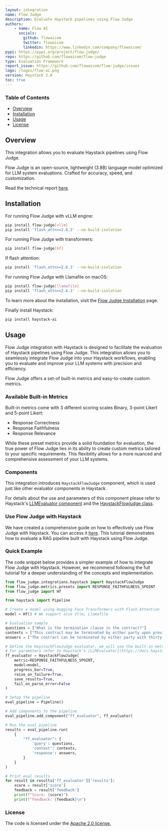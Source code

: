 ```yaml
---
layout: integration
name: Flow Judge
description: Evaluate Haystack pipelines using Flow Judge
authors:
    - name: Flow AI
      socials:
        github: flowaicom
        twitter: flowaicom
        linkedin: https://www.linkedin.com/company/flowaicom/ 
pypi: https://pypi.org/project/flow-judge/
repo: https://github.com/flowaicom/flow-judge
type: Evaluation Framework
report_issue: https://github.com/flowaicom/flow-judge/issues
logo: /logos/flow-ai.png
version: Haystack 2.0
toc: true
---
```

### **Table of Contents**
- [Overview](#overview)
- [Installation](#installation)
- [Usage](#usage)
- [License](#license)

## Overview
This integration allows you to evaluate Haystack pipelines using Flow Judge.

Flow Judge is an open-source, lightweight (3.8B) language model optimized for LLM system evaluations. Crafted for accuracy, speed, and customization.

Read the technical report [here](https://www.flow-ai.com/blog/flow-judge).

## Installation

For running Flow Judge with vLLM engine:
```bash
pip install flow-judge[vllm]
pip install 'flash_attn>=2.6.3' --no-build-isolation
```
For running Flow Judge with transformers:
```bash
pip install flow-judge[hf]
```
If flash attention:
```bash
pip install 'flash_attn>=2.6.3' --no-build-isolation
```
For running Flow Judge with Llamafile on macOS:
```bash
pip install flow-judge[llamafile]
pip install 'flash_attn>=2.6.3' --no-build-isolation
```
To learn more about the installation, visit the [Flow Judge Installation](https://pypi.org/project/flow-judge/) page.

Finally install Haystack:
```bash
pip install haystack-ai
```

## Usage 
Flow Judge integration with Haystack is designed to facilitate the evaluation of Haystack pipelines using Flow Judge. This integration allows you to seamlessly integrate Flow Judge into your Haystack workflows, enabling you to evaluate and improve your LLM systems with precision and efficiency. 

Flow Judge offers a set-of built-in metrics and easy-to-create custom metrics. 

### Available Built-in Metrics  

Built-in metrics come with 3 different scoring scales Binary, 3-point Likert and 5-point Likert: 
- Response Correctness
- Response Faithfulness
- Response Relevance

While these preset metrics provide a solid foundation for evaluation, the true power of Flow Judge lies in its ability to create custom metrics tailored to your specific requirements. This flexibility allows for a more nuanced and comprehensive assessment of your LLM systems.

### Components
This integration introduces `HaystackFlowJudge` component, which is used just like other evaluator components in Haystack. 

For details about the use and parameters of this component please refer to Haystack's [LLMEvaluator component](https://docs.haystack.deepset.ai/reference/evaluators-api#module-llm_evaluator) and the [HaystackFlowjudge class](https://github.com/flowaicom/flow-judge/blob/main/flow_judge/integrations/haystack.py).
  
### Use Flow Judge with Haystack 
We have created a comprehensive guide on how to effectively use Flow Judge with Haystack. You can access it [here](https://github.com/flowaicom/flow-judge/blob/main/examples/5_evaluate_haystack_rag_pipeline.ipynb). This tutorial demonstrates how to evaluate a RAG pipeline built with Haystack using Flow Judge. 

### Quick Example
The code snippet below provides a simpler example of how to integrate Flow Judge with Haystack. However, we recommend following the full tutorial for a deeper understanding of the concepts and implementation. 

```python
from flow_judge.integrations.haystack import HaystackFlowJudge
from flow_judge.metrics.presets import RESPONSE_FAITHFULNESS_5POINT
from flow_judge import Hf

from haystack import Pipeline

# Create a model using Hugging Face Transformers with Flash Attention
model = Hf() # We support also Vllm, Llamafile

# Evaluation sample 
questions = ["What is the termination clause in the contract?"] 
contexts = ["This contract may be terminated by either party upon providing thirty (30) days written notice to the other party. In the event of a breach of contract, the non-breaching party may terminate the contract immediately."]
answers = ["The contract can be terminated by either party with thirty days written notice."] 

# Define the HaystackFlowJudge evaluator, we will use the built-in metric for faithfulness 
# For parameters refer to Haystack's [LLMEvaluator](https://docs.haystack.deepset.ai/reference/evaluators-api#module-llm_evaluator) and HaystackFlowJudge class. 
ff_evaluator = HaystackFlowJudge(
    metric=RESPONSE_FAITHFULNESS_5POINT,
    model=model,
    progress_bar=True,
    raise_on_failure=True,
    save_results=True,
    fail_on_parse_error=False
)

# Setup the pipeline
eval_pipeline = Pipeline()

# Add components to the pipeline
eval_pipeline.add_component("ff_evaluator", ff_evaluator)

# Run the eval pipeline
results = eval_pipeline.run(
    {
        "ff_evaluator": {
            'query': questions,
            'context': contexts,
            'response': answers,
        }
    }
)

# Print eval results 
for result in results['ff_evaluator']['results']:
    score = result['score']
    feedback = result['feedback']
    print(f"Score: {score}")
    print(f"Feedback: {feedback}\n")

``` 

### License
The code is licensed under the [Apache 2.0 license.](https://github.com/flowaicom/flow-judge/blob/main/LICENSE)

